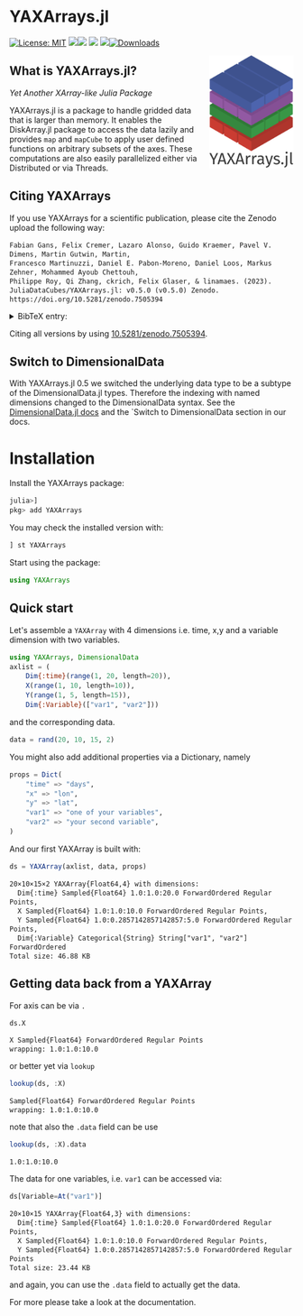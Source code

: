 # YAXArrays.jl
[![License: MIT](https://img.shields.io/badge/License-MIT-green.svg)](https://github.com/JuliaDataCubes/YAXArrays.jl/blob/main/LICENSE)
[![][docs-dev-img]][docs-dev-url][![][ci-img]][ci-url] [![][codecov-img]][codecov-url]
[![][coveralls-img]][coveralls-url][![Downloads](https://shields.io/endpoint?url=https://pkgs.genieframework.com/api/v1/badge/YAXArrays&label=Downloads)](https://pkgs.genieframework.com?packages=YAXArrays)


<img src="docs/src/assets/logo.png" align="right" style="padding-left:10px;" width="150"/>

[docs-dev-img]: https://img.shields.io/badge/docs-dev-blue.svg
[docs-dev-url]: https://JuliaDataCubes.github.io/YAXArrays.jl/dev/

[codecov-img]: https://codecov.io/gh/JuliaDataCubes/YAXArrays.jl/branch/master/graph/badge.svg
[codecov-url]: https://codecov.io/gh/JuliaDataCubes/YAXArrays.jl

[ci-img]: https://github.com/JuliaDataCubes/YAXArrays.jl/workflows/CI/badge.svg
[ci-url]: https://github.com/JuliaDataCubes/YAXArrays.jl/actions?query=workflow%3ACI

[coveralls-img]: https://coveralls.io/repos/github/JuliaDataCubes/YAXArrays.jl/badge.svg?branch=master
[coveralls-url]: https://coveralls.io/github/JuliaDataCubes/YAXArrays.jl?branch=master

## What is YAXArrays.jl?
*Yet Another XArray-like Julia Package*

YAXArrays.jl is a package to handle gridded data that is larger than memory. It enables the DiskArray.jl package to access the data lazily and provides `map` and `mapCube` to apply user defined functions on arbitrary subsets of the axes. These computations are also easily parallelized either via Distributed or via Threads. 

## Citing YAXArrays
If you use YAXArrays for a scientific publication, please cite the Zenodo upload the following way:

```
Fabian Gans, Felix Cremer, Lazaro Alonso, Guido Kraemer, Pavel V. Dimens, Martin Gutwin, Martin,
Francesco Martinuzzi, Daniel E. Pabon-Moreno, Daniel Loos, Markus Zehner, Mohammed Ayoub Chettouh,
Philippe Roy, Qi Zhang, ckrich, Felix Glaser, & linamaes. (2023).
JuliaDataCubes/YAXArrays.jl: v0.5.0 (v0.5.0) Zenodo. https://doi.org/10.5281/zenodo.7505394
```

<details>
  <summary>BibTeX entry:</summary>

```bib
@software{fabian_gans_2023_8121199,
  author       = {Fabian Gans and
                  Felix Cremer and
                  Lazaro Alonso and
                  Guido Kraemer and
                  Pavel V. Dimens and
                  Martin Gutwin and
                  Martin and
                  Francesco Martinuzzi and
                  Daniel E. Pabon-Moreno and
                  Daniel Loos and
                  Markus Zehner and
                  Mohammed Ayoub Chettouh and
                  Philippe Roy and
                  Qi Zhang and
                  ckrich and
                  Felix Glaser and
                  linamaes},
  title        = {JuliaDataCubes/YAXArrays.jl: v0.5.0},
  month        = jul,
  year         = 2023,
  publisher    = {Zenodo},
  version      = {v0.5.0},
  doi          = {10.5281/zenodo.8121199},
  url          = {https://doi.org/10.5281/zenodo.8121199}
}
```
</details>

Citing all versions by using [10.5281/zenodo.7505394](https://doi.org/10.5281/zenodo.7505394).

## Switch to DimensionalData

With YAXArrays.jl 0.5 we switched the underlying data type to be a subtype of the DimensionalData.jl types. 
Therefore the indexing with named dimensions changed to the DimensionalData syntax. 
See the [DimensionalData.jl docs](https://rafaqz.github.io/DimensionalData.jl/stable/) and the `Switch to DimensionalData section in our docs.

# Installation

Install the YAXArrays package:
```julia
julia>]
pkg> add YAXArrays
```

You may check the installed version with:
```julia
] st YAXArrays
```

Start using the package:
```julia
using YAXArrays
```

## Quick start

Let's assemble a `YAXArray` with 4 dimensions i.e. time, x,y and a variable dimension with two variables.

```julia
using YAXArrays, DimensionalData
axlist = (
    Dim{:time}(range(1, 20, length=20)),
    X(range(1, 10, length=10)),
    Y(range(1, 5, length=15)),
    Dim{:Variable}(["var1", "var2"]))
```
and the corresponding data.
```julia
data = rand(20, 10, 15, 2)
```

You might also add additional properties via a Dictionary, namely

```julia
props = Dict(
    "time" => "days",
    "x" => "lon",
    "y" => "lat",
    "var1" => "one of your variables",
    "var2" => "your second variable",
)
```

And our first YAXArray is built with:

```julia
ds = YAXArray(axlist, data, props)
```
```
20×10×15×2 YAXArray{Float64,4} with dimensions: 
  Dim{:time} Sampled{Float64} 1.0:1.0:20.0 ForwardOrdered Regular Points,
  X Sampled{Float64} 1.0:1.0:10.0 ForwardOrdered Regular Points,
  Y Sampled{Float64} 1.0:0.2857142857142857:5.0 ForwardOrdered Regular Points,
  Dim{:Variable} Categorical{String} String["var1", "var2"] ForwardOrdered
Total size: 46.88 KB
```

## Getting data back from a YAXArray

For axis can be via `.` 

```julia
ds.X
```
```
X Sampled{Float64} ForwardOrdered Regular Points
wrapping: 1.0:1.0:10.0
```

or better yet via `lookup`

```julia
lookup(ds, :X)
```
```
Sampled{Float64} ForwardOrdered Regular Points
wrapping: 1.0:1.0:10.0
```

note that also the `.data` field can be use
```julia
lookup(ds, :X).data
```
```
1.0:1.0:10.0
```

The data for one variables, i.e. `var1` can be accessed via:

```julia
ds[Variable=At("var1")]
```
```
20×10×15 YAXArray{Float64,3} with dimensions: 
  Dim{:time} Sampled{Float64} 1.0:1.0:20.0 ForwardOrdered Regular Points,
  X Sampled{Float64} 1.0:1.0:10.0 ForwardOrdered Regular Points,
  Y Sampled{Float64} 1.0:0.2857142857142857:5.0 ForwardOrdered Regular Points
Total size: 23.44 KB
```
and again, you can use the `.data` field to actually get the data.


For more please take a look at the documentation. 
